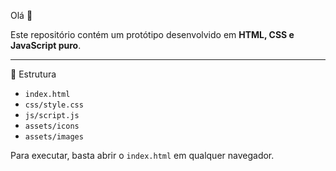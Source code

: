 Olá 👋

Este repositório contém um protótipo desenvolvido em **HTML, CSS e JavaScript puro**.

---

📂 Estrutura

- `index.html`
- `css/style.css`
- `js/script.js`
- `assets/icons`
- `assets/images`

Para executar, basta abrir o `index.html` em qualquer navegador.
